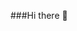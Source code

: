 ###Hi there 👋

<!--
**orjikuramo/orjikuramo** is a ✨ _special_ ✨ repository because its `README.md` (this file) appears on your GitHub profile.

Here are some ideas to get you started:

🔭 I’m working on several projects using SQL, Excel and Power BI.
I have suddenly understood I have to push myself to more people instead of winning in my corner, hence my sudden usage of GitHub, medium and LinkedIn blog. 
🌱 I’m currently learning Python, so I can move on from analysing data to scientifically understanding it.
👯 I’m looking to collaborate on any data analysis project.
🤔 I’m looking for help with remote jobs or maybe any freelance or hybrid jobs.

📫 How to reach me: @orjikuramo on Twitter, +2348064190105 on WhatsApp, okorafororji745@gmail.com
- 😄 Pronouns: ...
- ⚡ Fun fact: ...
-->
